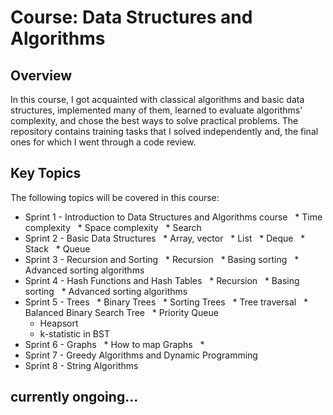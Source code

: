 # Course: Data Structures and Algorithms

## Overview

In this course, I got acquainted with classical algorithms and basic data structures, implemented many of them, learned to evaluate algorithms' complexity, and chose the best ways to solve practical problems.
The repository contains training tasks that I solved independently and, the final ones for which I went through a code review.

## Key Topics

The following topics will be covered in this course:

* Sprint 1 - Introduction to Data Structures and Algorithms course
  * Time complexity
  * Space complexity
  * Search
  
* Sprint 2 - Basic Data Structures
  * Array, vector
  * List
  * Deque
  * Stack
  * Queue
  
* Sprint 3 - Recursion and Sorting
  * Recursion
  * Basing sorting
  * Advanced sorting algorithms
  
* Sprint 4 - Hash Functions and Hash Tables
  * Recursion
  * Basing sorting
  * Advanced sorting algorithms
  
* Sprint 5 - Trees
  * Binary Trees
  * Sorting Trees
  * Tree traversal
  * Balanced Binary Search Tree
  * Priority Queue
  * Heapsort
  * k-statistic in BST
  
* Sprint 6 - Graphs
  * How to map Graphs
  * 
  
* Sprint 7 - Greedy Algorithms and Dynamic Programming
* Sprint 8 - String Algorithms
  
##  currently ongoing...
